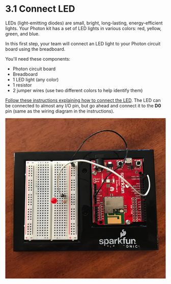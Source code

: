 # 3.1 Connect LED

LEDs \(light-emitting diodes\) are small, bright, long-lasting, energy-efficient lights. Your Photon kit has a set of LED lights in various colors:  red, yellow, green, and blue.

In this first step, your team will connect an LED light to your Photon circuit board using the breadboard.

You'll need these components:

* Photon circuit board
* Breadboard
* 1 LED light \(any color\)
* 1 resistor
* 2 jumper wires \(use two different colors to help identify them\)

[Follow these instructions explaining how to connect the LED](https://docs.idew.org/code-internet-of-things/references/physical-outputs/led-lights#how-to-connect-led).  The LED can be connected to almost any I/O pin, but go ahead and connect it to the **D0** pin \(same as the wiring diagram in the instructions\).

![Red LED connected to Photon using resistor and jumper wires](../../.gitbook/assets/smart-light-connect-led.jpg)

  


